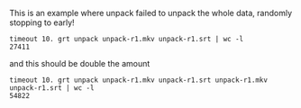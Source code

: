 This is an example where unpack failed to unpack the whole data, randomly stopping to early!

    timeout 10. grt unpack unpack-r1.mkv unpack-r1.srt | wc -l
    27411

and this should be double the amount

    timeout 10. grt unpack unpack-r1.mkv unpack-r1.srt unpack-r1.mkv unpack-r1.srt | wc -l
    54822
